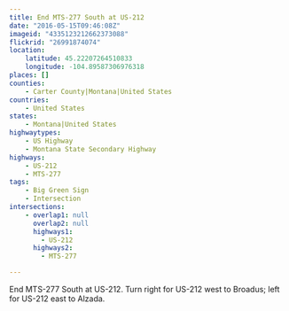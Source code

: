 ```yaml
---
title: End MTS-277 South at US-212
date: "2016-05-15T09:46:08Z"
imageid: "4335123212662373088"
flickrid: "26991874074"
location:
    latitude: 45.22207264510833
    longitude: -104.89587306976318
places: []
counties:
    - Carter County|Montana|United States
countries:
    - United States
states:
    - Montana|United States
highwaytypes:
    - US Highway
    - Montana State Secondary Highway
highways:
    - US-212
    - MTS-277
tags:
    - Big Green Sign
    - Intersection
intersections:
    - overlap1: null
      overlap2: null
      highways1:
        - US-212
      highways2:
        - MTS-277

---
```

End MTS-277 South at US-212.  Turn right for US-212 west to Broadus; left for US-212 east to Alzada.